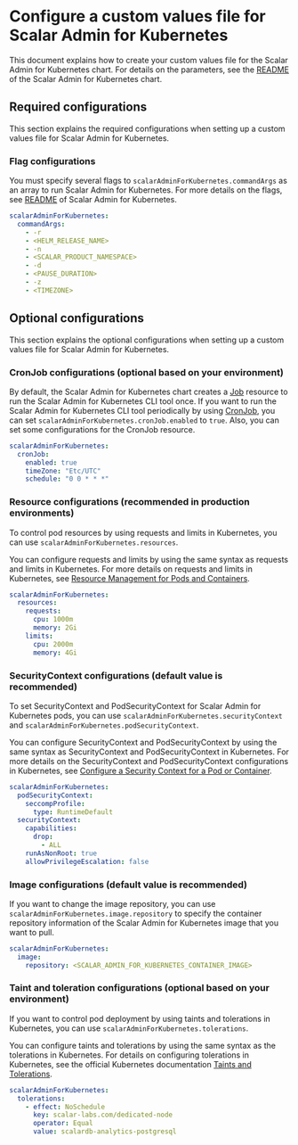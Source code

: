 # Configure a custom values file for Scalar Admin for Kubernetes

This document explains how to create your custom values file for the Scalar Admin for Kubernetes chart. For details on the parameters, see the [README](https://github.com/scalar-labs/helm-charts/blob/main/charts/scalar-admin-for-kubernetes/README.md) of the Scalar Admin for Kubernetes chart.

## Required configurations

This section explains the required configurations when setting up a custom values file for Scalar Admin for Kubernetes.

### Flag configurations

You must specify several flags to `scalarAdminForKubernetes.commandArgs` as an array to run Scalar Admin for Kubernetes. For more details on the flags, see [README](https://github.com/scalar-labs/scalar-admin-for-kubernetes/blob/main/README.md) of Scalar Admin for Kubernetes.

```yaml
scalarAdminForKubernetes:
  commandArgs:
    - -r
    - <HELM_RELEASE_NAME>
    - -n
    - <SCALAR_PRODUCT_NAMESPACE>
    - -d
    - <PAUSE_DURATION>
    - -z
    - <TIMEZONE>
```

## Optional configurations

This section explains the optional configurations when setting up a custom values file for Scalar Admin for Kubernetes.

### CronJob configurations (optional based on your environment)

By default, the Scalar Admin for Kubernetes chart creates a [Job](https://kubernetes.io/docs/concepts/workloads/controllers/job/) resource to run the Scalar Admin for Kubernetes CLI tool once. If you want to run the Scalar Admin for Kubernetes CLI tool periodically by using [CronJob](https://kubernetes.io/docs/concepts/workloads/controllers/cron-jobs/), you can set `scalarAdminForKubernetes.cronJob.enabled` to `true`. Also, you can set some configurations for the CronJob resource.

```yaml
scalarAdminForKubernetes:
  cronJob:
    enabled: true
    timeZone: "Etc/UTC"
    schedule: "0 0 * * *"
```

### Resource configurations (recommended in production environments)

To control pod resources by using requests and limits in Kubernetes, you can use `scalarAdminForKubernetes.resources`.

You can configure requests and limits by using the same syntax as requests and limits in Kubernetes. For more details on requests and limits in Kubernetes, see [Resource Management for Pods and Containers](https://kubernetes.io/docs/concepts/configuration/manage-resources-containers/).

```yaml
scalarAdminForKubernetes:
  resources:
    requests:
      cpu: 1000m
      memory: 2Gi
    limits:
      cpu: 2000m
      memory: 4Gi
```

### SecurityContext configurations (default value is recommended)

To set SecurityContext and PodSecurityContext for Scalar Admin for Kubernetes pods, you can use `scalarAdminForKubernetes.securityContext` and `scalarAdminForKubernetes.podSecurityContext`.

You can configure SecurityContext and PodSecurityContext by using the same syntax as SecurityContext and PodSecurityContext in Kubernetes. For more details on the SecurityContext and PodSecurityContext configurations in Kubernetes, see [Configure a Security Context for a Pod or Container](https://kubernetes.io/docs/tasks/configure-pod-container/security-context/).

```yaml
scalarAdminForKubernetes:
  podSecurityContext:
    seccompProfile:
      type: RuntimeDefault
  securityContext:
    capabilities:
      drop:
        - ALL
    runAsNonRoot: true
    allowPrivilegeEscalation: false
```

### Image configurations (default value is recommended)

If you want to change the image repository, you can use `scalarAdminForKubernetes.image.repository` to specify the container repository information of the Scalar Admin for Kubernetes image that you want to pull.

```yaml
scalarAdminForKubernetes:
  image:
    repository: <SCALAR_ADMIN_FOR_KUBERNETES_CONTAINER_IMAGE>
```

### Taint and toleration configurations (optional based on your environment)

If you want to control pod deployment by using taints and tolerations in Kubernetes, you can use `scalarAdminForKubernetes.tolerations`.

You can configure taints and tolerations by using the same syntax as the tolerations in Kubernetes. For details on configuring tolerations in Kubernetes, see the official Kubernetes documentation [Taints and Tolerations](https://kubernetes.io/docs/concepts/scheduling-eviction/taint-and-toleration/).

```yaml
scalarAdminForKubernetes:
  tolerations:
    - effect: NoSchedule
      key: scalar-labs.com/dedicated-node
      operator: Equal
      value: scalardb-analytics-postgresql
```
